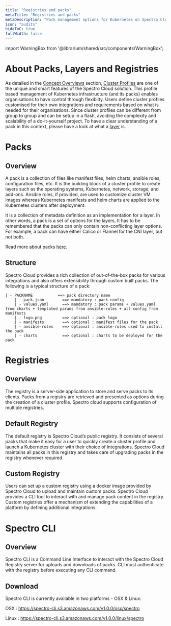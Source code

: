 ```yaml
---
title: "Registries and packs"
metaTitle: "Registries and packs"
metaDescription: "Pack management options for Kubernetes on Spectro Cloud. Use the built-in packs or BYO packs to make K8s truly yours."
icon: "audits"
hideToC: true
fullWidth: false
---
```


import WarningBox from '@librarium/shared/src/components/WarningBox';

# About Packs, Layers and Registries

As detailed in the [Concept Overviews](introduction/concept-overviews) section, [Cluster Profiles](http://localhost:8010/introduction/concept-overviews#clusterprofiles) are one of the unique and smart features of the Spectro Cloud solution. This profile based management of Kubernetes infrastructure (and its packs) enables organisations to have control through flexibilty. Users define cluster profiles customised for their own integrations and requirements based on what is needed for their organisations. Since cluster profiles can be different from group to group and can be setup in a flash, avoiding the complexity and scalability of a do-it-yourself project. To have a clear understanding of a pack in this context, please have a look at what a [layer](/integrations#layers) is.

# Packs

## Overview

A pack is a collection of files like manifest files, helm charts, ansible roles, configuration files, etc. It is the building block of a cluster profile to create layers such as the operating systems, Kubernetes, network, storage, and add-ons. Ansible roles, if provided, are used to customize cluster VM images whereas Kubernetes manifests and helm charts are applied to the Kubernetes clusters after deployment.

It is a collection of metadata definition as an implementation for a layer. In other words, a pack is a set of options for the layers. It has to be remembered that the packs can only contain non-conflicting layer options. For example, a pack can have either Calico or Flannel for the CNI layer, but not both.

Read more about packs [here](/introduction/concept-overviews#packregistry-publicandprivate).

## Structure

Spectro Cloud provides a rich collection of out-of-the-box packs for various integrations and also offers extensibility through custom built packs. The following is a typical structure of a pack:

    | - PACKNAME           ==> pack directory name
        | - pack.json        ==> mandatory : pack config
        | - values.yaml      ==> mandatory : pack params + values.yaml from charts + templated params from ansible-roles + all config from manifests
        | - logo.png         ==> optional : pack logo
        | - manifests        ==> optional : manifest files for the pack
        | - ansible-roles    ==> optional : ansible-roles used to install the pack
        | - charts           ==> optional : charts to be deployed for the pack

# Registries

## Overview

The registry is a server-side application to store and serve packs to its clients. Packs from a registry are retrieved and presented as options during the creation of a cluster profile. Spectro cloud supports configuration of multiple registries.

## Default Registry

The default registry is Spectro Cloud’s public registry. It consists of several packs that make it easy for a user to quickly create a cluster profile and launch a Kubernetes cluster with their choice of integrations. Spectro Cloud maintains all packs in this registry and takes care of upgrading packs in the registry whenever required.

## Custom Registry

Users can set up a custom registry using a docker image provided by Spectro Cloud to upload and maintain custom packs. Spectro Cloud provides a CLI tool to interact with and manage pack content in the registry. Custom registries offer a mechanism of extending the capabilities of a platform by defining additional integrations.

# Spectro CLI

## Overview

Spectro CLI is a Command Line Interface to interact with the Spectro Cloud Registry server for uploads and downloads of packs. CLI must authenticate with the registry before executing any CLI command.

## Download

Spectro CLI is currently available in two platforms - OSX & Linux:

OSX     : https://spectro-cli.s3.amazonaws.com/v1.0.0/osx/spectro

Linux   : https://spectro-cli.s3.amazonaws.com/v1.0.0/linux/spectro
